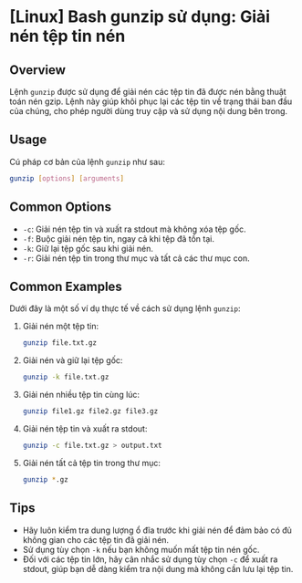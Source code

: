 # [Linux] Bash gunzip sử dụng: Giải nén tệp tin nén

## Overview
Lệnh `gunzip` được sử dụng để giải nén các tệp tin đã được nén bằng thuật toán nén gzip. Lệnh này giúp khôi phục lại các tệp tin về trạng thái ban đầu của chúng, cho phép người dùng truy cập và sử dụng nội dung bên trong.

## Usage
Cú pháp cơ bản của lệnh `gunzip` như sau:
```bash
gunzip [options] [arguments]
```

## Common Options
- `-c`: Giải nén tệp tin và xuất ra stdout mà không xóa tệp gốc.
- `-f`: Buộc giải nén tệp tin, ngay cả khi tệp đã tồn tại.
- `-k`: Giữ lại tệp gốc sau khi giải nén.
- `-r`: Giải nén tệp tin trong thư mục và tất cả các thư mục con.

## Common Examples
Dưới đây là một số ví dụ thực tế về cách sử dụng lệnh `gunzip`:

1. Giải nén một tệp tin:
   ```bash
   gunzip file.txt.gz
   ```

2. Giải nén và giữ lại tệp gốc:
   ```bash
   gunzip -k file.txt.gz
   ```

3. Giải nén nhiều tệp tin cùng lúc:
   ```bash
   gunzip file1.gz file2.gz file3.gz
   ```

4. Giải nén tệp tin và xuất ra stdout:
   ```bash
   gunzip -c file.txt.gz > output.txt
   ```

5. Giải nén tất cả tệp tin trong thư mục:
   ```bash
   gunzip *.gz
   ```

## Tips
- Hãy luôn kiểm tra dung lượng ổ đĩa trước khi giải nén để đảm bảo có đủ không gian cho các tệp tin đã giải nén.
- Sử dụng tùy chọn `-k` nếu bạn không muốn mất tệp tin nén gốc.
- Đối với các tệp tin lớn, hãy cân nhắc sử dụng tùy chọn `-c` để xuất ra stdout, giúp bạn dễ dàng kiểm tra nội dung mà không cần lưu lại tệp tin.